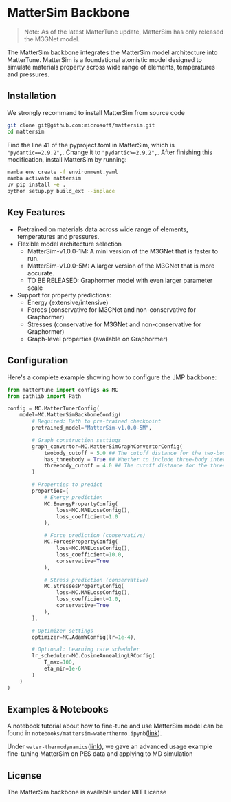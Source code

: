 # MatterSim Backbone

> Note: As of the latest MatterTune update, MatterSim has only released the M3GNet model.

The MatterSim backbone integrates the MatterSim model architecture into MatterTune. MatterSim is a foundational atomistic model designed to simulate materials property across wide range of elements, temperatures and pressures. 

## Installation

We strongly recommand to install MatterSim from source code

```bash
git clone git@github.com:microsoft/mattersim.git
cd mattersim
```

Find the line 41 of the pyproject.toml in MatterSim, which is ```"pydantic==2.9.2",```. Change it to ```"pydantic>=2.9.2",```. After finishing this modification, install MatterSim by running:

```bash
mamba env create -f environment.yaml
mamba activate mattersim
uv pip install -e .
python setup.py build_ext --inplace
```

## Key Features

- Pretrained on materials data across wide range of elements, temperatures and pressures.
- Flexible model architecture selection
  - MatterSim-v1.0.0-1M: A mini version of the M3GNet that is faster to run.
  - MatterSim-v1.0.0-5M: A larger version of the M3GNet that is more accurate.
  - TO BE RELEASED: Graphormer model with even larger parameter scale
- Support for property predictions:
  - Energy (extensive/intensive)
  - Forces (conservative for M3GNet and non-conservative for Graphormer)
  - Stresses (conservative for M3GNet and non-conservative for Graphormer)
  - Graph-level properties (available on Graphormer)

## Configuration

Here's a complete example showing how to configure the JMP backbone:

```python
from mattertune import configs as MC
from pathlib import Path

config = MC.MatterTunerConfig(
    model=MC.MatterSimBackboneConfig(
        # Required: Path to pre-trained checkpoint
        pretrained_model="MatterSim-v1.0.0-5M",

        # Graph construction settings
        graph_convertor=MC.MatterSimGraphConvertorConfig(
            twobody_cutoff = 5.0 ## The cutoff distance for the two-body interactions.
            has_threebody = True ## Whether to include three-body interactions.
            threebody_cutoff = 4.0 ## The cutoff distance for the three-body interactions.
        )

        # Properties to predict
        properties=[
            # Energy prediction
            MC.EnergyPropertyConfig(
                loss=MC.MAELossConfig(),
                loss_coefficient=1.0
            ),

            # Force prediction (conservative)
            MC.ForcesPropertyConfig(
                loss=MC.MAELossConfig(),
                loss_coefficient=10.0,
                conservative=True
            ),

            # Stress prediction (conservative)
            MC.StressesPropertyConfig(
                loss=MC.MAELossConfig(),
                loss_coefficient=1.0,
                conservative=True
            ),
        ],

        # Optimizer settings
        optimizer=MC.AdamWConfig(lr=1e-4),

        # Optional: Learning rate scheduler
        lr_scheduler=MC.CosineAnnealingLRConfig(
            T_max=100,
            eta_min=1e-6
        )
    )
)
```

## Examples & Notebooks

A notebook tutorial about how to fine-tune and use MatterSim model can be found in ```notebooks/mattersim-waterthermo.ipynb```([link](https://github.com/Fung-Lab/MatterTune/blob/main/notebooks/mattersim-waterthermo.ipynb)). 

Under ```water-thermodynamics```([link](https://github.com/Fung-Lab/MatterTune/tree/main/examples/water-thermodynamics)), we gave an advanced usage example fine-tuning MatterSim on PES data and applying to MD simulation

## License

The MatterSim backbone is available under MIT License